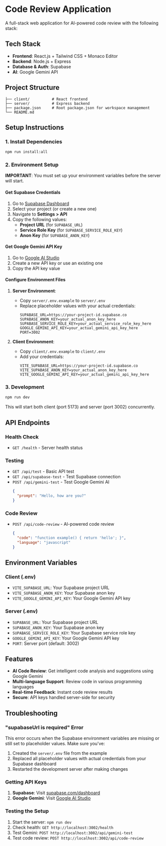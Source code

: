 # Code Review Application

A full-stack web application for AI-powered code review with the following stack:

## Tech Stack

- **Frontend**: React.js + Tailwind CSS + Monaco Editor
- **Backend**: Node.js + Express
- **Database & Auth**: Supabase
- **AI**: Google Gemini API

## Project Structure

```
├── client/          # React frontend
├── server/          # Express backend
├── package.json     # Root package.json for workspace management
└── README.md
```

## Setup Instructions

### 1. Install Dependencies
```bash
npm run install:all
```

### 2. Environment Setup

**IMPORTANT**: You must set up your environment variables before the server will start.

#### Get Supabase Credentials
1. Go to [Supabase Dashboard](https://supabase.com/dashboard)
2. Select your project (or create a new one)
3. Navigate to **Settings > API**
4. Copy the following values:
   - **Project URL** (for `SUPABASE_URL`)
   - **Service Role Key** (for `SUPABASE_SERVICE_ROLE_KEY`)
   - **Anon Key** (for `SUPABASE_ANON_KEY`)

#### Get Google Gemini API Key
1. Go to [Google AI Studio](https://makersuite.google.com/app/apikey)
2. Create a new API key or use an existing one
3. Copy the API key value

#### Configure Environment Files
1. **Server Environment**:
   - Copy `server/.env.example` to `server/.env`
   - Replace placeholder values with your actual credentials:
     ```env
     SUPABASE_URL=https://your-project-id.supabase.co
     SUPABASE_ANON_KEY=your_actual_anon_key_here
     SUPABASE_SERVICE_ROLE_KEY=your_actual_service_role_key_here
     GOOGLE_GEMINI_API_KEY=your_actual_gemini_api_key_here
     PORT=3002
     ```

2. **Client Environment**:
   - Copy `client/.env.example` to `client/.env`
   - Add your credentials:
     ```env
     VITE_SUPABASE_URL=https://your-project-id.supabase.co
     VITE_SUPABASE_ANON_KEY=your_actual_anon_key_here
     VITE_GOOGLE_GEMINI_API_KEY=your_actual_gemini_api_key_here
     ```

### 3. Development
```bash
npm run dev
```
This will start both client (port 5173) and server (port 3002) concurrently.

## API Endpoints

### Health Check
- `GET /health` - Server health status

### Testing
- `GET /api/test` - Basic API test
- `GET /api/supabase-test` - Test Supabase connection
- `POST /api/gemini-test` - Test Google Gemini AI
  ```json
  {
    "prompt": "Hello, how are you?"
  }
  ```

### Code Review
- `POST /api/code-review` - AI-powered code review
  ```json
  {
    "code": "function example() { return 'hello'; }",
    "language": "javascript"
  }
  ```

## Environment Variables

### Client (.env)
- `VITE_SUPABASE_URL`: Your Supabase project URL
- `VITE_SUPABASE_ANON_KEY`: Your Supabase anon key
- `VITE_GOOGLE_GEMINI_API_KEY`: Your Google Gemini API key

### Server (.env)
- `SUPABASE_URL`: Your Supabase project URL
- `SUPABASE_ANON_KEY`: Your Supabase anon key
- `SUPABASE_SERVICE_ROLE_KEY`: Your Supabase service role key
- `GOOGLE_GEMINI_API_KEY`: Your Google Gemini API key
- `PORT`: Server port (default: 3002)

## Features

- **AI Code Review**: Get intelligent code analysis and suggestions using Google Gemini
- **Multi-language Support**: Review code in various programming languages
- **Real-time Feedback**: Instant code review results
- **Secure**: API keys handled server-side for security

## Troubleshooting

### "supabaseUrl is required" Error
This error occurs when the Supabase environment variables are missing or still set to placeholder values. Make sure you've:
1. Created the `server/.env` file from the example
2. Replaced all placeholder values with actual credentials from your Supabase dashboard
3. Restarted the development server after making changes

### Getting API Keys
1. **Supabase**: Visit [supabase.com/dashboard](https://supabase.com/dashboard)
2. **Google Gemini**: Visit [Google AI Studio](https://makersuite.google.com/app/apikey)

### Testing the Setup
1. Start the server: `npm run dev`
2. Check health: `GET http://localhost:3002/health`
3. Test Gemini: `POST http://localhost:3002/api/gemini-test`
4. Test code review: `POST http://localhost:3002/api/code-review`